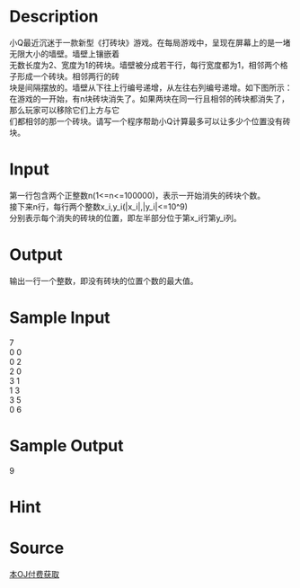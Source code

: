 
# Description

<div class="content"><div>小Q最近沉迷于一款新型《打砖块》游戏。在每局游戏中，呈现在屏幕上的是一堵无限大小的墙壁。墙壁上镶嵌着</div>
<div>无数长度为2、宽度为1的砖块。墙壁被分成若干行，每行宽度都为1，相邻两个格子形成一个砖块。相邻两行的砖</div>
<div>块是间隔摆放的。墙壁从下往上行编号递增，从左往右列编号递增。如下图所示：</div>
<div><img src="source/bzoj/5045/img/aHR0cDovL2JlZ2luLmx5ZHN5LmNvbS9KdWRnZU9ubGluZS91cGxvYWQvMjI4NS5wbmc=.png" alt=""/></div>
<div>在游戏的一开始，有n块砖块消失了。如果两块在同一行且相邻的砖块都消失了，那么玩家可以移除它们上方与它</div>
<div>们都相邻的那一个砖块。请写一个程序帮助小Q计算最多可以让多少个位置没有砖块。</div>
<div></div></div>

# Input

<div class="content"><div>第一行包含两个正整数n(1&lt;=n&lt;=100000)，表示一开始消失的砖块个数。</div>
<div>接下来n行，每行两个整数x_i,y_i(|x_i|,|y_i|&lt;=10^9)</div>
<div>分别表示每个消失的砖块的位置，即左半部分位于第x_i行第y_i列。</div>
<div></div></div>

# Output

<div class="content"><div>输出一行一个整数，即没有砖块的位置个数的最大值。</div>
<div></div></div>

# Sample Input

<div class="content"><span class="sampledata">7<br/>
0 0<br/>
0 2<br/>
2 0<br/>
3 1<br/>
1 3<br/>
3 5<br/>
0 6</span></div>

# Sample Output

<div class="content"><span class="sampledata">9</span></div>

# Hint

<div class="content"><p></p></div>

# Source

<div class="content"><p><a href="problemset.php?search=本OJ付费获取">本OJ付费获取</a></p></div>

